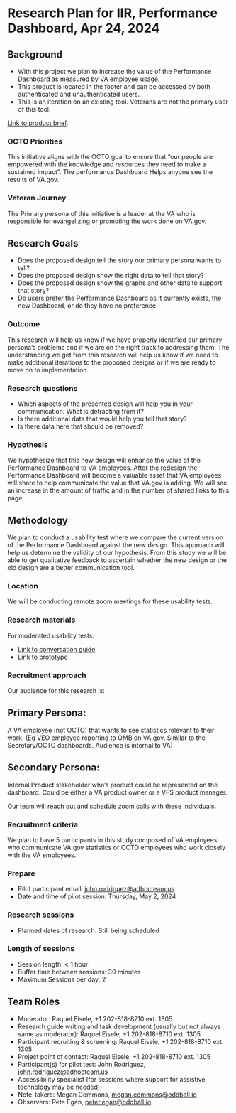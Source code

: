 # Research Plan for IIR, Performance Dashboard, Apr 24, 2024

## Background

- With this project we plan to increase the value of the Performance Dashboard as measured by VA employee usage.
- This product is located in the footer and can be accessed by both authenticated and unauthenticated users.
- This is an iteration on an existing tool. Veterans are not the primary user of this tool.

[Link to product brief](https://github.com/department-of-veterans-affairs/va.gov-team/blob/master/products/performance-dashboard/product-outline.md).

### OCTO Priorities 

This initiative aligns with the OCTO goal to ensure that “our people are empowered with the knowledge and resources they need to make a sustained impact”. The performance Dashboard Helps anyone see the results of VA.gov.

### Veteran Journey
The Primary persona of this initiative is a leader at the VA who is responsible for evangelizing or promoting the work done on VA.gov. 

## Research Goals	
- Does the proposed design tell the story our primary persona wants to tell?
- Does the proposed design show the right data to tell that story?
- Does the proposed design show the graphs and other data to support that story?
- Do users prefer the Performance Dashboard as it currently exists, the new Dashboard, or do they have no preference


### Outcome
This research will help us know if we have properly identified our primary persona’s problems and if we are on the right track to addressing them. The understanding we get from this research will help us know if we need to make additional iterations to the proposed designs or if we are ready to move on to implementation.

### Research questions

- Which aspects of the presented design will help you in your communication. What is detracting from it?
- Is there additional data that would help you tell that story?
- Is there data here that should be removed?

### Hypothesis

We hypothesize that this new design will enhance the value of the Performance Dashboard to VA employees. After the redesign the Performance Dashboard will become a valuable asset that VA employees will share to help communicate the value that VA.gov is adding. We will see an increase in the amount of traffic and in the number of shared links to this page.

## Methodology	

We plan to conduct a usability test where we compare the current version of the Performance Dashboard against the new design. This approach will help us determine the validity of our hypothesis. From this study we will be able to get qualitative feedback to ascertain whether the new design or the old design are a better communication tool.

### Location

We will be conducting remote zoom meetings for these usability tests.

### Research materials

For moderated usability tests: 
- [Link to conversation guide](https://github.com/department-of-veterans-affairs/va.gov-team/blob/master/products/performance-dashboard/research/2024-04-Research-PerformanceDashboardRedesign/usability-conversation-guide.md)
- [Link to prototype](https://www.figma.com/proto/2PtOg1H5h5obJUFg7DJpc8/Performance-Dashboard-Larger-Updates?page-id=512%3A55032&type=design&node-id=512-55033&viewport=779%2C532%2C0.11&t=yLUJLXgNFu8BdZro-1&scaling=scale-down&starting-point-node-id=512%3A55033&mode=design)

### Recruitment approach

Our audience for this research is: 
## Primary Persona:
A VA employee (not OCTO) that wants to see statistics relevant to their work. (Eg VEO employee reporting to OMB on VA.gov. Similar to the Secretary/OCTO dashboards. Audience is internal to VA)
## Secondary Persona: 
Internal Product stakeholder who’s product could be represented on the dashboard. Could be either a VA product owner or a VFS product manager.


Our team will reach out and schedule zoom calls with these individuals.


### Recruitment criteria
We plan to have 5 participants in this study composed of VA employees who communicate VA.gov statistics or OCTO employees who work closely with the VA employees. 

### Prepare

* Pilot participant email: john.rodriguez@adhocteam.us
* Date and time of pilot session: Thursday, May 2, 2024 

### Research sessions
* Planned dates of research: Still being scheduled

### Length of sessions
* Session length: < 1 hour
* Buffer time between sessions: 30 minutes 
* Maximum Sessions per day: 2
	
## Team Roles	

- Moderator: Raquel Eisele, +1 202-818-8710 ext. 1305	
- Research guide writing and task development (usually but not always same as moderator): Raquel Eisele, +1 202-818-8710 ext. 1305	
- Participant recruiting & screening:	Raquel Eisele, +1 202-818-8710 ext. 1305
- Project point of contact:	Raquel Eisele, +1 202-818-8710 ext. 1305
- Participant(s) for pilot test: John Rodriguez, john.rodriguez@adhocteam.us
- Accessibility specialist (for sessions where support for assistive technology may be needed):	
- Note-takers: Megan Commons, megan.commons@oddball.io	
- Observers: Pete Egan, peter.egan@oddball.io

